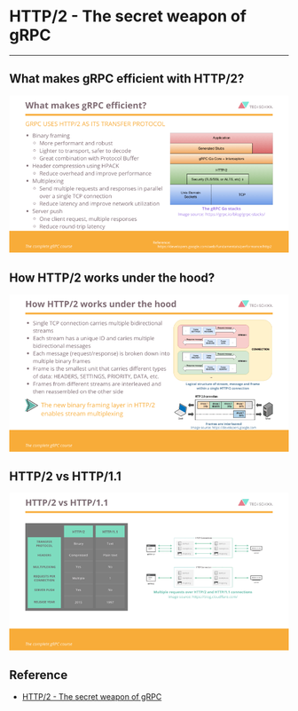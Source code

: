 # HTTP/2 - The secret weapon of gRPC
---
## What makes gRPC efficient with HTTP/2?
![](images/http2_grpc_1.png)
## How HTTP/2 works under the hood?
![](images/http2_grpc_2.png)
## HTTP/2 vs HTTP/1.1
![](images/http2_vs_http11.png)

## Reference
- [HTTP/2 - The secret weapon of gRPC
](https://dev.to/techschoolguru/http-2-the-secret-weapon-of-grpc-32dk#:~:text=gRPC%20uses%20HTTP%2F2%20as,great%20combination%20with%20protocol%20buffer.)